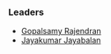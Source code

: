 ### Leaders
* [Gopalsamy Rajendran](mailto:gopalsamy.rajendran@owasp.org)
* [Jayakumar Jayabalan](mailto:jayakumar.jayabalan@owasp.org)

